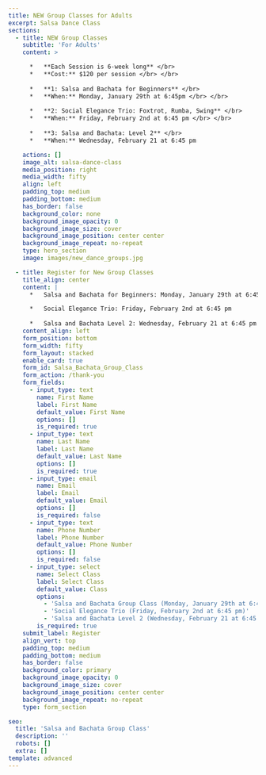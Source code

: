 ```yaml
---
title: NEW Group Classes for Adults
excerpt: Salsa Dance Class
sections:
  - title: NEW Group Classes
    subtitle: 'For Adults'
    content: >

      *   **Each Session is 6-week long** </br>
      *   **Cost:** $120 per session </br> </br>
      
      *   **1: Salsa and Bachata for Beginners** </br>
      *   **When:** Monday, January 29th at 6:45pm </br> </br>
   
      *   **2: Social Elegance Trio: Foxtrot, Rumba, Swing** </br>
      *   **When:** Friday, February 2nd at 6:45 pm </br> </br>
      
      *   **3: Salsa and Bachata: Level 2** </br>
      *   **When:** Wednesday, February 21 at 6:45 pm

    actions: []
    image_alt: salsa-dance-class
    media_position: right
    media_width: fifty
    align: left
    padding_top: medium
    padding_bottom: medium
    has_border: false
    background_color: none
    background_image_opacity: 0
    background_image_size: cover
    background_image_position: center center
    background_image_repeat: no-repeat
    type: hero_section
    image: images/new_dance_groups.jpg

  - title: Register for New Group Classes
    title_align: center
    content: |
      *   Salsa and Bachata for Beginners: Monday, January 29th at 6:45 pm

      *   Social Elegance Trio: Friday, February 2nd at 6:45 pm
        
      *   Salsa and Bachata Level 2: Wednesday, February 21 at 6:45 pm
    content_align: left
    form_position: bottom
    form_width: fifty
    form_layout: stacked
    enable_card: true
    form_id: Salsa_Bachata_Group_Class
    form_action: /thank-you
    form_fields:
      - input_type: text
        name: First Name
        label: First Name
        default_value: First Name
        options: []
        is_required: true
      - input_type: text
        name: Last Name
        label: Last Name
        default_value: Last Name
        options: []
        is_required: true
      - input_type: email
        name: Email
        label: Email
        default_value: Email
        options: []
        is_required: false
      - input_type: text
        name: Phone Number
        label: Phone Number
        default_value: Phone Number
        options: []
        is_required: false
      - input_type: select
        name: Select Class
        label: Select Class
        default_value: Class
        options:
          - 'Salsa and Bachata Group Class (Monday, January 29th at 6:45 pm)'
          - 'Social Elegance Trio (Friday, February 2nd at 6:45 pm)'
          - 'Salsa and Bachata Level 2 (Wednesday, February 21 at 6:45 pm)'
        is_required: true
    submit_label: Register
    align_vert: top
    padding_top: medium
    padding_bottom: medium
    has_border: false
    background_color: primary
    background_image_opacity: 0
    background_image_size: cover
    background_image_position: center center
    background_image_repeat: no-repeat
    type: form_section

seo:
  title: 'Salsa and Bachata Group Class'
  description: ''
  robots: []
  extra: []
template: advanced
---
```

